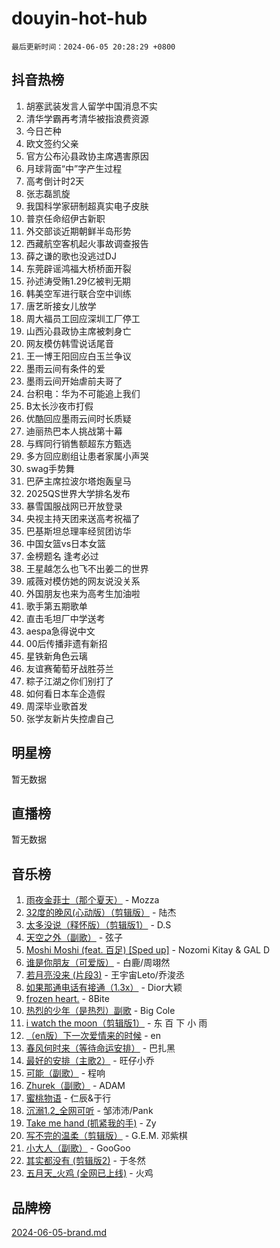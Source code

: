 # douyin-hot-hub

`最后更新时间：2024-06-05 20:28:29 +0800`

## 抖音热榜

1. 胡塞武装发言人留学中国消息不实
1. 清华学霸再考清华被指浪费资源
1. 今日芒种
1. 欧文签约父亲
1. 官方公布沁县政协主席遇害原因
1. 月球背面“中”字产生过程
1. 高考倒计时2天
1. 张志磊凯旋
1. 我国科学家研制超真实电子皮肤
1. 普京任命绍伊古新职
1. 外交部谈近期朝鲜半岛形势
1. 西藏航空客机起火事故调查报告
1. 薛之谦的歌也没逃过DJ
1. 东莞辟谣鸿福大桥桥面开裂
1. 孙述涛受贿1.29亿被判无期
1. 韩美空军进行联合空中训练
1. 唐艺昕接女儿放学
1. 周大福员工回应深圳工厂停工
1. 山西沁县政协主席被刺身亡
1. 网友模仿韩雪说话尾音
1. 王一博王阳回应白玉兰争议
1. 墨雨云间有条件的爱
1. 墨雨云间开始虐前夫哥了
1. 台积电：华为不可能追上我们
1. B太长沙夜市打假
1. 优酷回应墨雨云间时长质疑
1. 迪丽热巴本人挑战第十幕
1. 与辉同行销售额超东方甄选
1. 多方回应剧组让患者家属小声哭
1. swag手势舞
1. 巴萨主席拉波尔塔炮轰皇马
1. 2025QS世界大学排名发布
1. 暴雪国服战网已开放登录
1. 央视主持天团来送高考祝福了
1. 巴基斯坦总理率经贸团访华
1. 中国女篮vs日本女篮
1. 金榜题名 逢考必过
1. 王星越怎么也飞不出姜二的世界
1. 戚薇对模仿她的网友说没关系
1. 外国朋友也来为高考生加油啦
1. 歌手第五期歌单
1. 直击毛坦厂中学送考
1. aespa急得说中文
1. 00后传播非遗有新招
1. 星铁新角色云璃
1. 友谊赛葡萄牙战胜芬兰
1. 粽子江湖之你们别打了
1. 如何看日本车企造假
1. 周深毕业歌首发
1. 张学友新片失控虐自己

## 明星榜

暂无数据

## 直播榜

暂无数据

## 音乐榜

1. [雨夜金菲士（那个夏天）](https://sf5-hl-cdn-tos.douyinstatic.com/obj/tos-cn-ve-2774/osPmPLDWQBBE2Z6bftCgYwkFaF4pEYEneXaZQs) - Mozza
1. [32度的晚风(心动版）（剪辑版）](https://sf3-cdn-tos.douyinstatic.com/obj/tos-cn-ve-2774/owNyabsyWdzUulxhoJfK8IBXgp0UMQAHpvGh2B) - 陆杰
1. [太多没说（释怀版）（剪辑版1）](https://sf3-cdn-tos.douyinstatic.com/obj/tos-cn-ve-2774/oEbKIiDC0BA8CJOQHYA6aeCVYeHgckHdntZSDj) - D.S
1. [天空之外（副歌）](https://sf3-cdn-tos.douyinstatic.com/obj/tos-cn-ve-2774/oAYn0BTp8jS8iSyZSHMUWAikyvAWI1c7aiJTr) - 弦子
1. [Moshi Moshi (feat. 百足) [Sped up]](https://sf3-cdn-tos.douyinstatic.com/obj/tos-cn-ve-2774/ocCPFQcXJLeroaIdQLIGAoeeYM3OAUYGDguHXz) - Nozomi Kitay & GAL D
1. [谁是你朋友（可爱版）](https://sf6-cdn-tos.douyinstatic.com/obj/tos-cn-ve-2774/owKjggBwGZexYCjVAIeEFURf1LJTjMDaK6AzKN) - 白鹿/周翊然
1. [若月亮没来 (片段3)](https://sf6-cdn-tos.douyinstatic.com/obj/tos-cn-ve-2774/okfyEUsGW1B1ovJi5JiN9IjvAT2lMwA054GoEB) - 王宇宙Leto/乔浚丞
1. [如果那通电话有接通（1.3x）](https://sf3-cdn-tos.douyinstatic.com/obj/tos-cn-ve-2774/ocJeJKhUhAJG8EYZiEFfGFAPkD3beMQ5mwDv1e) - Dior大颖
1. [frozen heart.](https://sf5-hl-cdn-tos.douyinstatic.com/obj/tos-cn-ve-2774/oIIWJfyjIACZA9zQMtnJ6hQQhFC4vhCupoRBsO) - 8Bite
1. [热烈的少年（是热烈）副歌](https://sf5-hl-cdn-tos.douyinstatic.com/obj/tos-cn-ve-2774/owVNI0CLDAUMtSz6TEYvfFBFL4UDFFhLfgK8fa) - Big Cole
1. [i watch the moon（剪辑版1）](https://sf5-hl-cdn-tos.douyinstatic.com/obj/tos-cn-ve-2774/o0I9mSChzHZANMJIEBfkCQzzg6N5WAcVtqft9P) - 东 百 下 小 雨
1. [（en版）下一次爱情来的时候](https://sf3-cdn-tos.douyinstatic.com/obj/tos-cn-ve-2774/owZIscFWHUMFAbrAisiax4ioKVNAKH9jYvbBk) - en
1. [春风何时来（等待命运安排）](https://sf5-hl-cdn-tos.douyinstatic.com/obj/tos-cn-ve-2774/oICBNbD3gelMfB4WgiD1KI2jQtXZE2FgHLwtsl) - 巴扎黑
1. [最好的安排（主歌2）](https://sf27-cdn-tos.douyinstatic.com/obj/tos-cn-ve-2774/oMMZX1DuHpMwgoDztBmZswgQnbCeeANZxBHkFY) - 旺仔小乔
1. [可能（副歌）](https://sf5-hl-cdn-tos.douyinstatic.com/obj/tos-cn-ve-2774/cde1731888894259b333569393c2fb51) - 程响
1. [Zhurek（副歌）](https://sf3-cdn-tos.douyinstatic.com/obj/tos-cn-ve-2774/ooQm8FBZQDlf0btEYgVpCcSCQfrdJGBEKZYBGS) - ADAM
1. [蜜桃物语](https://sf5-hl-cdn-tos.douyinstatic.com/obj/tos-cn-ve-2774/oIhOSCZtIACtYU4XQkngiW9kCBfVD1Fz9IYeqL) - 仁辰&于行
1. [沉溺1.2_全网可听](https://sf5-hl-cdn-tos.douyinstatic.com/obj/tos-cn-ve-2774/ok2QoiBqsWAX9McZmWiI9gAB0EzwD4Xj6yfmtH) - 邹沛沛/Pank
1. [Take me hand (抓紧我的手)](https://sf3-cdn-tos.douyinstatic.com/obj/tos-cn-ve-2774/os8GB2fDQQmJZTmtomg0gHX5fBACiEgcFgEKYg) - Zy
1. [写不完的温柔（剪辑版）](https://sf27-cdn-tos.douyinstatic.com/obj/tos-cn-ve-2774/oYBzzZQJ233GfwkemJJffAIWgeIYrjZfWhHTcG) - G.E.M. 邓紫棋
1. [小大人（副歌）](https://sf3-cdn-tos.douyinstatic.com/obj/tos-cn-ve-2774/oIhaDwehWhLFsVIG7QIICLLazDNGJAGg5geeb4) - GooGoo
1. [其实都没有 (剪辑版2)](https://sf3-cdn-tos.douyinstatic.com/obj/tos-cn-ve-2774/oEBNQenHZtBhxYjGgUDQk0BCHTigQafgFlbQ7k) - 于冬然
1. [五月天_火鸡 (全网已上线)](https://sf5-hl-cdn-tos.douyinstatic.com/obj/tos-cn-ve-2774/oEtOMSQZstjlJ4nfBEgeqN29IbWjkmDBrFtF2C) - 火鸡

## 品牌榜

[2024-06-05-brand.md](2024-06-05-brand.md)
